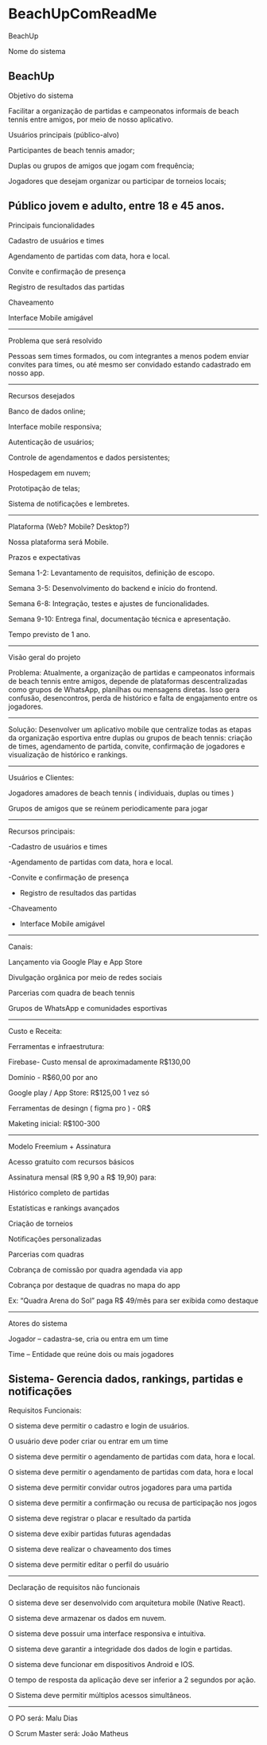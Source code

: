 # BeachUpComReadMe

BeachUp 

Nome do sistema 

BeachUp 
 ---------------------------------------------------------------------------------------------------

Objetivo do sistema 

Facilitar a organização de partidas e campeonatos informais de beach tennis entre amigos, por meio de nosso aplicativo. 

Usuários principais (público-alvo) 

Participantes de beach tennis amador; 

Duplas ou grupos de amigos que jogam com frequência; 

Jogadores que desejam organizar ou participar de torneios locais; 

Público jovem e adulto, entre 18 e 45 anos. 
---------------------------------------------------------------------------------------------------

Principais funcionalidades 


Cadastro de usuários e times 

Agendamento de partidas com data, hora e local. 

Convite e confirmação de presença 

Registro de resultados das partidas 

Chaveamento  

Interface Mobile amigável 

 ---------------------------------------------------------------------------------------------------

Problema que será resolvido 

Pessoas sem times formados, ou com integrantes a menos podem enviar convites para times, ou até mesmo ser convidado estando cadastrado em nosso app. 

 ---------------------------------------------------------------------------------------------------

Recursos desejados 

Banco de dados online; 

Interface mobile responsiva; 

Autenticação de usuários; 

Controle de agendamentos e dados persistentes; 

Hospedagem em nuvem; 

Prototipação de telas; 

Sistema de notificações e lembretes. 

 ---------------------------------------------------------------------------------------------------

Plataforma (Web? Mobile? Desktop?) 


Nossa plataforma será Mobile. 

Prazos e expectativas 


Semana 1-2: Levantamento de requisitos, definição de escopo. 


Semana 3-5: Desenvolvimento do backend e início do frontend. 


Semana 6-8: Integração, testes e ajustes de funcionalidades.
 

Semana 9-10: Entrega final, documentação técnica e apresentação. 


Tempo previsto de 1 ano. 

 ---------------------------------------------------------------------------------------------------

Visão geral do projeto 

 

Problema: Atualmente, a organização de partidas e campeonatos informais de beach tennis entre amigos, depende de plataformas descentralizadas como grupos de WhatsApp, planilhas ou mensagens diretas. Isso gera confusão, desencontros, perda de histórico e falta de engajamento entre os jogadores. 

 ---------------------------------------------------------------------------------------------------

Solução: Desenvolver um aplicativo mobile que centralize todas as etapas da organização esportiva entre duplas ou grupos de beach tennis: criação de times, agendamento de partida, convite, confirmação de jogadores e visualização de histórico e rankings. 

 ---------------------------------------------------------------------------------------------------

Usuários e Clientes:  


Jogadores amadores de beach tennis ( individuais, duplas ou times ) 

Grupos de amigos que se reúnem periodicamente para jogar 

 ---------------------------------------------------------------------------------------------------

Recursos principais: 

 
-Cadastro de usuários e times 

-Agendamento de partidas com data, hora e local. 

-Convite e confirmação de presença 

- Registro de resultados das partidas 

-Chaveamento  

- Interface Mobile amigável 

 ---------------------------------------------------------------------------------------------------
Canais: 
 

Lançamento via Google Play e App Store 

Divulgação orgânica por meio de redes sociais 

Parcerias com quadra de beach tennis 

Grupos de WhatsApp e comunidades esportivas  

 ---------------------------------------------------------------------------------------------------

Custo e Receita: 

Ferramentas e infraestrutura: 

Firebase- Custo mensal de aproximadamente R$130,00 

Domínio - R$60,00 por ano 

Google play / App Store: R$125,00 1 vez só  

Ferramentas de desingn ( figma pro ) - 0R$ 

Maketing inicial: R$100-300 

  ---------------------------------------------------------------------------------------------------

Modelo Freemium + Assinatura 


Acesso gratuito com recursos básicos 

Assinatura mensal (R$ 9,90 a R$ 19,90) para: 

Histórico completo de partidas 

Estatísticas e rankings avançados 

Criação de torneios 

Notificações personalizadas 

Parcerias com quadras 

Cobrança de comissão por quadra agendada via app 

Cobrança por destaque de quadras no mapa do app 

Ex: “Quadra Arena do Sol” paga R$ 49/mês para ser exibida como destaque 

---------------------------------------------------------------------------------------

Atores do sistema 

 

Jogador – cadastra-se, cria ou entra em um time 

 

Time – Entidade que reúne dois ou mais jogadores  

 

Sistema- Gerencia dados, rankings, partidas e notificações 
---------------------------------------------------------------------------------------

Requisitos Funcionais: 

 

O sistema deve permitir o cadastro e login de usuários. 

 

O usuário deve poder criar ou entrar em um time 

 

O sistema deve permitir o agendamento de partidas com data, hora e local. 

 

O sistema deve permitir o agendamento de partidas com data, hora e local 

 

O sistema deve permitir convidar outros jogadores para uma partida 

 

O sistema deve permitir a confirmação ou recusa de participação nos jogos 

 

O sistema deve registrar o placar e resultado da partida 

 

O sistema deve exibir partidas futuras agendadas  

 

O sistema deve realizar o chaveamento dos times 

 

O sistema deve permitir editar o perfil do usuário 

 ---------------------------------------------------------------------------------------

Declaração de requisitos não funcionais 
 

O sistema deve ser desenvolvido com arquitetura mobile (Native React). 


O sistema deve armazenar os dados em nuvem. 


O sistema deve possuir uma interface responsiva e intuitiva. 


O sistema deve garantir a integridade dos dados de login e partidas. 


O sistema deve funcionar em dispositivos Android e IOS. 


O tempo de resposta da aplicação deve ser inferior a 2 segundos por ação. 



O Sistema deve permitir múltiplos acessos simultâneos. 


 ----------------------------------------------------------------------------------------------

 O PO será:  Malu Dias 

 O Scrum Master será: João Matheus

 

 

 

 

  


 

  
